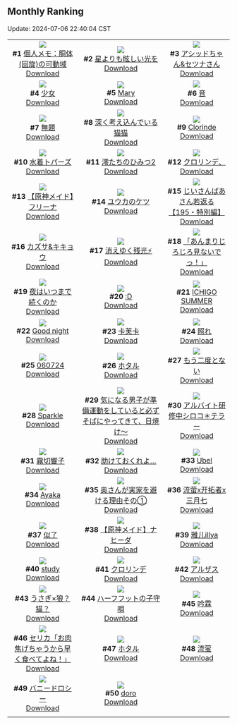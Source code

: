 ## Monthly Ranking
Update: 2024-07-06 22:40:04 CST

|      |      |      |
| :----: | :----: | :----: |
| ![](https://i.pixiv.re/c/240x480/img-master/img/2024/06/08/06/00/10/119441031_p0_master1200.jpg)<br>**#1** [個人メモ：胴体(回旋)の可動域](https://www.pixiv.net/artworks/119441031)<br>[Download](https://i.pixiv.re/img-original/img/2024/06/08/06/00/10/119441031_p0.jpg) | ![](https://i.pixiv.re/c/240x480/img-master/img/2024/06/10/00/01/02/119501441_p0_master1200.jpg)<br>**#2** [星よりも眩しい光を](https://www.pixiv.net/artworks/119501441)<br>[Download](https://i.pixiv.re/img-original/img/2024/06/10/00/01/02/119501441_p0.jpg) | ![](https://i.pixiv.re/c/240x480/img-master/img/2024/06/08/00/00/52/119434375_p0_master1200.jpg)<br>**#3** [アシッドちゃん&セツナさん](https://www.pixiv.net/artworks/119434375)<br>[Download](https://i.pixiv.re/img-original/img/2024/06/08/00/00/52/119434375_p0.png) |
| ![](https://i.pixiv.re/c/240x480/img-master/img/2024/06/08/10/59/43/119445489_p0_master1200.jpg)<br>**#4** [少女](https://www.pixiv.net/artworks/119445489)<br>[Download](https://i.pixiv.re/img-original/img/2024/06/08/10/59/43/119445489_p0.jpg) | ![](https://i.pixiv.re/c/240x480/img-master/img/2024/06/08/18/58/59/119456143_p0_master1200.jpg)<br>**#5** [Mary](https://www.pixiv.net/artworks/119456143)<br>[Download](https://i.pixiv.re/img-original/img/2024/06/08/18/58/59/119456143_p0.png) | ![](https://i.pixiv.re/c/240x480/img-master/img/2024/06/06/00/00/21/119378275_p0_master1200.jpg)<br>**#6** [音](https://www.pixiv.net/artworks/119378275)<br>[Download](https://i.pixiv.re/img-original/img/2024/06/06/00/00/21/119378275_p0.jpg) |
| ![](https://i.pixiv.re/c/240x480/img-master/img/2024/06/08/15/18/32/119450890_p0_master1200.jpg)<br>**#7** [無題](https://www.pixiv.net/artworks/119450890)<br>[Download](https://i.pixiv.re/img-original/img/2024/06/08/15/18/32/119450890_p0.png) | ![](https://i.pixiv.re/c/240x480/img-master/img/2024/06/08/00/00/37/119434323_p0_master1200.jpg)<br>**#8** [深く考え込んでいる猫猫](https://www.pixiv.net/artworks/119434323)<br>[Download](https://i.pixiv.re/img-original/img/2024/06/08/00/00/37/119434323_p0.jpg) | ![](https://i.pixiv.re/c/240x480/img-master/img/2024/06/08/00/33/48/119435802_p0_master1200.jpg)<br>**#9** [Clorinde](https://www.pixiv.net/artworks/119435802)<br>[Download](https://i.pixiv.re/img-original/img/2024/06/08/00/33/48/119435802_p0.jpg) |
| ![](https://i.pixiv.re/c/240x480/img-master/img/2024/06/08/20/15/59/119458483_p0_master1200.jpg)<br>**#10** [水着トパーズ](https://www.pixiv.net/artworks/119458483)<br>[Download](https://i.pixiv.re/img-original/img/2024/06/08/20/15/59/119458483_p0.jpg) | ![](https://i.pixiv.re/c/240x480/img-master/img/2024/06/08/00/00/27/119434273_p0_master1200.jpg)<br>**#11** [澪たちのひみつ2](https://www.pixiv.net/artworks/119434273)<br>[Download](https://i.pixiv.re/img-original/img/2024/06/08/00/00/27/119434273_p0.jpg) | ![](https://i.pixiv.re/c/240x480/img-master/img/2024/06/08/00/00/17/119434215_p0_master1200.jpg)<br>**#12** [クロリンデ、](https://www.pixiv.net/artworks/119434215)<br>[Download](https://i.pixiv.re/img-original/img/2024/06/08/00/00/17/119434215_p0.jpg) |
| ![](https://i.pixiv.re/c/240x480/img-master/img/2024/06/08/00/58/40/119436491_p0_master1200.jpg)<br>**#13** [【原神メイド】フリーナ](https://www.pixiv.net/artworks/119436491)<br>[Download](https://i.pixiv.re/img-original/img/2024/06/08/00/58/40/119436491_p0.jpg) | ![](https://i.pixiv.re/c/240x480/img-master/img/2024/06/07/19/14/08/119424759_p0_master1200.jpg)<br>**#14** [ユウカのケツ](https://www.pixiv.net/artworks/119424759)<br>[Download](https://i.pixiv.re/img-original/img/2024/06/07/19/14/08/119424759_p0.jpg) | ![](https://i.pixiv.re/c/240x480/img-master/img/2024/06/08/11/22/48/119445327_p0_master1200.jpg)<br>**#15** [じいさんばあさん若返る【195・特別編】](https://www.pixiv.net/artworks/119445327)<br>[Download](https://i.pixiv.re/img-original/img/2024/06/08/11/22/48/119445327_p0.png) |
| ![](https://i.pixiv.re/c/240x480/img-master/img/2024/06/08/13/19/05/119448418_p0_master1200.jpg)<br>**#16** [カズサ&キキョウ](https://www.pixiv.net/artworks/119448418)<br>[Download](https://i.pixiv.re/img-original/img/2024/06/08/13/19/05/119448418_p0.png) | ![](https://i.pixiv.re/c/240x480/img-master/img/2024/06/08/02/30/39/119438411_p0_master1200.jpg)<br>**#17** [消えゆく残光⚡](https://www.pixiv.net/artworks/119438411)<br>[Download](https://i.pixiv.re/img-original/img/2024/06/08/02/30/39/119438411_p0.jpg) | ![](https://i.pixiv.re/c/240x480/img-master/img/2024/06/08/09/16/15/119443628_p0_master1200.jpg)<br>**#18** [「あんまりじろじろ見ないでっ！」](https://www.pixiv.net/artworks/119443628)<br>[Download](https://i.pixiv.re/img-original/img/2024/06/08/09/16/15/119443628_p0.jpg) |
| ![](https://i.pixiv.re/c/240x480/img-master/img/2024/06/07/07/30/03/119413484_p0_master1200.jpg)<br>**#19** [夜はいつまで続くのか](https://www.pixiv.net/artworks/119413484)<br>[Download](https://i.pixiv.re/img-original/img/2024/06/07/07/30/03/119413484_p0.jpg) | ![](https://i.pixiv.re/c/240x480/img-master/img/2024/06/07/14/26/08/119419090_p0_master1200.jpg)<br>**#20** [:D](https://www.pixiv.net/artworks/119419090)<br>[Download](https://i.pixiv.re/img-original/img/2024/06/07/14/26/08/119419090_p0.jpg) | ![](https://i.pixiv.re/c/240x480/img-master/img/2024/06/10/01/23/35/119504292_p0_master1200.jpg)<br>**#21** [ICHIGO SUMMER](https://www.pixiv.net/artworks/119504292)<br>[Download](https://i.pixiv.re/img-original/img/2024/06/10/01/23/35/119504292_p0.jpg) |
| ![](https://i.pixiv.re/c/240x480/img-master/img/2024/06/10/01/31/45/119503787_p0_master1200.jpg)<br>**#22** [Good night](https://www.pixiv.net/artworks/119503787)<br>[Download](https://i.pixiv.re/img-original/img/2024/06/10/01/31/45/119503787_p0.png) | ![](https://i.pixiv.re/c/240x480/img-master/img/2024/06/09/18/00/12/119487904_p0_master1200.jpg)<br>**#23** [卡芙卡](https://www.pixiv.net/artworks/119487904)<br>[Download](https://i.pixiv.re/img-original/img/2024/06/09/18/00/12/119487904_p0.jpg) | ![](https://i.pixiv.re/c/240x480/img-master/img/2024/06/08/04/30/01/119440036_p0_master1200.jpg)<br>**#24** [照れ](https://www.pixiv.net/artworks/119440036)<br>[Download](https://i.pixiv.re/img-original/img/2024/06/08/04/30/01/119440036_p0.png) |
| ![](https://i.pixiv.re/c/240x480/img-master/img/2024/06/07/01/08/53/119408658_p0_master1200.jpg)<br>**#25** [060724](https://www.pixiv.net/artworks/119408658)<br>[Download](https://i.pixiv.re/img-original/img/2024/06/07/01/08/53/119408658_p0.jpg) | ![](https://i.pixiv.re/c/240x480/img-master/img/2024/06/10/11/50/07/119512474_p0_master1200.jpg)<br>**#26** [ホタル](https://www.pixiv.net/artworks/119512474)<br>[Download](https://i.pixiv.re/img-original/img/2024/06/10/11/50/07/119512474_p0.jpg) | ![](https://i.pixiv.re/c/240x480/img-master/img/2024/06/08/20/53/24/119459618_p0_master1200.jpg)<br>**#27** [もう二度とない](https://www.pixiv.net/artworks/119459618)<br>[Download](https://i.pixiv.re/img-original/img/2024/06/08/20/53/24/119459618_p0.jpg) |
| ![](https://i.pixiv.re/c/240x480/img-master/img/2024/06/08/03/29/45/119439284_p0_master1200.jpg)<br>**#28** [Sparkle](https://www.pixiv.net/artworks/119439284)<br>[Download](https://i.pixiv.re/img-original/img/2024/06/08/03/29/45/119439284_p0.png) | ![](https://i.pixiv.re/c/240x480/img-master/img/2024/06/09/09/00/14/119475420_p0_master1200.jpg)<br>**#29** [気になる男子が準備運動をしていると必ずそばにやってきて、日焼け～](https://www.pixiv.net/artworks/119475420)<br>[Download](https://i.pixiv.re/img-original/img/2024/06/09/09/00/14/119475420_p0.jpg) | ![](https://i.pixiv.re/c/240x480/img-master/img/2024/06/06/00/05/05/119378738_p0_master1200.jpg)<br>**#30** [アルバイト研修中シロコ＊テラー](https://www.pixiv.net/artworks/119378738)<br>[Download](https://i.pixiv.re/img-original/img/2024/06/06/00/05/05/119378738_p0.png) |
| ![](https://i.pixiv.re/c/240x480/img-master/img/2024/06/07/00/00/38/119406390_p0_master1200.jpg)<br>**#31** [霧切響子](https://www.pixiv.net/artworks/119406390)<br>[Download](https://i.pixiv.re/img-original/img/2024/06/07/00/00/38/119406390_p0.jpg) | ![](https://i.pixiv.re/c/240x480/img-master/img/2024/06/08/20/51/37/119459563_p0_master1200.jpg)<br>**#32** [助けておくれよ…](https://www.pixiv.net/artworks/119459563)<br>[Download](https://i.pixiv.re/img-original/img/2024/06/08/20/51/37/119459563_p0.png) | ![](https://i.pixiv.re/c/240x480/img-master/img/2024/06/08/23/53/27/119465698_p0_master1200.jpg)<br>**#33** [Ubel](https://www.pixiv.net/artworks/119465698)<br>[Download](https://i.pixiv.re/img-original/img/2024/06/08/23/53/27/119465698_p0.jpg) |
| ![](https://i.pixiv.re/c/240x480/img-master/img/2024/06/08/03/35/18/119434311_p0_master1200.jpg)<br>**#34** [Ayaka](https://www.pixiv.net/artworks/119434311)<br>[Download](https://i.pixiv.re/img-original/img/2024/06/08/03/35/18/119434311_p0.jpg) | ![](https://i.pixiv.re/c/240x480/img-master/img/2024/06/08/00/07/20/119434875_p0_master1200.jpg)<br>**#35** [奥さんが実家を避ける理由その①](https://www.pixiv.net/artworks/119434875)<br>[Download](https://i.pixiv.re/img-original/img/2024/06/08/00/07/20/119434875_p0.jpg) | ![](https://i.pixiv.re/c/240x480/img-master/img/2024/06/07/18/19/10/119423324_p0_master1200.jpg)<br>**#36** [流萤x开拓者x三月七](https://www.pixiv.net/artworks/119423324)<br>[Download](https://i.pixiv.re/img-original/img/2024/06/07/18/19/10/119423324_p0.jpg) |
| ![](https://i.pixiv.re/c/240x480/img-master/img/2024/06/07/17/48/20/119422521_p0_master1200.jpg)<br>**#37** [似了](https://www.pixiv.net/artworks/119422521)<br>[Download](https://i.pixiv.re/img-original/img/2024/06/07/17/48/20/119422521_p0.jpg) | ![](https://i.pixiv.re/c/240x480/img-master/img/2024/06/08/01/03/45/119436679_p0_master1200.jpg)<br>**#38** [【原神メイド】ナヒーダ](https://www.pixiv.net/artworks/119436679)<br>[Download](https://i.pixiv.re/img-original/img/2024/06/08/01/03/45/119436679_p0.jpg) | ![](https://i.pixiv.re/c/240x480/img-master/img/2024/06/12/00/14/48/119452750_p0_master1200.jpg)<br>**#39** [雅儿illya](https://www.pixiv.net/artworks/119452750)<br>[Download](https://i.pixiv.re/img-original/img/2024/06/12/00/14/48/119452750_p0.jpg) |
| ![](https://i.pixiv.re/c/240x480/img-master/img/2024/06/08/14/08/27/119449426_p0_master1200.jpg)<br>**#40** [study](https://www.pixiv.net/artworks/119449426)<br>[Download](https://i.pixiv.re/img-original/img/2024/06/08/14/08/27/119449426_p0.png) | ![](https://i.pixiv.re/c/240x480/img-master/img/2024/06/07/00/00/17/119406307_p0_master1200.jpg)<br>**#41** [クロリンデ](https://www.pixiv.net/artworks/119406307)<br>[Download](https://i.pixiv.re/img-original/img/2024/06/07/00/00/17/119406307_p0.jpg) | ![](https://i.pixiv.re/c/240x480/img-master/img/2024/06/14/04/16/03/119513971_p0_master1200.jpg)<br>**#42** [アルザス](https://www.pixiv.net/artworks/119513971)<br>[Download](https://i.pixiv.re/img-original/img/2024/06/14/04/16/03/119513971_p0.jpg) |
| ![](https://i.pixiv.re/c/240x480/img-master/img/2024/06/09/01/34/14/119469372_p0_master1200.jpg)<br>**#43** [うさぎ×狼？猫？](https://www.pixiv.net/artworks/119469372)<br>[Download](https://i.pixiv.re/img-original/img/2024/06/09/01/34/14/119469372_p0.jpg) | ![](https://i.pixiv.re/c/240x480/img-master/img/2024/06/08/12/49/08/119447562_p0_master1200.jpg)<br>**#44** [ハーフフットの子守唄](https://www.pixiv.net/artworks/119447562)<br>[Download](https://i.pixiv.re/img-original/img/2024/06/08/12/49/08/119447562_p0.jpg) | ![](https://i.pixiv.re/c/240x480/img-master/img/2024/06/06/13/23/00/119390408_p0_master1200.jpg)<br>**#45** [吟霖](https://www.pixiv.net/artworks/119390408)<br>[Download](https://i.pixiv.re/img-original/img/2024/06/06/13/23/00/119390408_p0.png) |
| ![](https://i.pixiv.re/c/240x480/img-master/img/2024/06/09/08/00/09/119474488_p0_master1200.jpg)<br>**#46** [セリカ「お肉焦げちゃうから早く食べてよね！」](https://www.pixiv.net/artworks/119474488)<br>[Download](https://i.pixiv.re/img-original/img/2024/06/09/08/00/09/119474488_p0.jpg) | ![](https://i.pixiv.re/c/240x480/img-master/img/2024/06/08/00/00/32/119434300_p0_master1200.jpg)<br>**#47** [ホタル](https://www.pixiv.net/artworks/119434300)<br>[Download](https://i.pixiv.re/img-original/img/2024/06/08/00/00/32/119434300_p0.png) | ![](https://i.pixiv.re/c/240x480/img-master/img/2024/06/08/14/18/19/119449621_p0_master1200.jpg)<br>**#48** [流萤](https://www.pixiv.net/artworks/119449621)<br>[Download](https://i.pixiv.re/img-original/img/2024/06/08/14/18/19/119449621_p0.png) |
| ![](https://i.pixiv.re/c/240x480/img-master/img/2024/06/08/02/52/39/119438755_p0_master1200.jpg)<br>**#49** [バニードロシー](https://www.pixiv.net/artworks/119438755)<br>[Download](https://i.pixiv.re/img-original/img/2024/06/08/02/52/39/119438755_p0.png) | ![](https://i.pixiv.re/c/240x480/img-master/img/2024/06/08/17/35/08/119453977_p0_master1200.jpg)<br>**#50** [doro](https://www.pixiv.net/artworks/119453977)<br>[Download](https://i.pixiv.re/img-original/img/2024/06/08/17/35/08/119453977_p0.jpg) |
|      |
